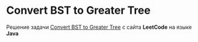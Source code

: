 # Convert BST to Greater Tree
Решение задачи [Convert BST to Greater Tree](https://leetcode.com/problems/convert-bst-to-greater-tree/description/) c сайта **LeetCode** на языке **Java**